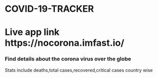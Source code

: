 # COVID-19-TRACKER
<h1> Live app link <link>https://nocorona.imfast.io/ </link> </h1>
<h3>Find details about the corona virus over the globe</h3>
Stats include deaths,total cases,recovered,critical cases country wise
